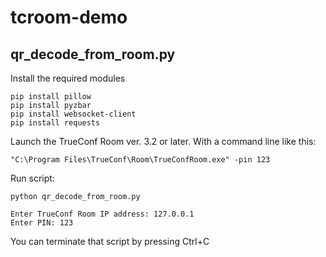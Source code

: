 # tcroom-demo

## qr_decode_from_room.py

Install the required modules

```
pip install pillow
pip install pyzbar
pip install websocket-client
pip install requests
```

Launch the TrueConf Room ver. 3.2 or later.
With a command line like this:

```
"C:\Program Files\TrueConf\Room\TrueConfRoom.exe" -pin 123
```

Run script:

```
python qr_decode_from_room.py 

Enter TrueConf Room IP address: 127.0.0.1
Enter PIN: 123
```
You can terminate that script by pressing Ctrl+C
